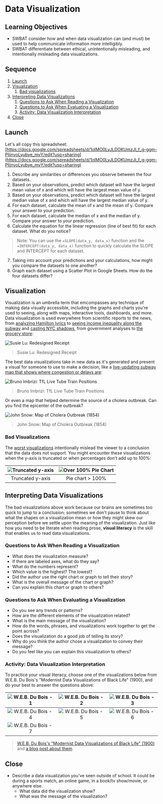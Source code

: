 # Data Visualization

## Learning Objectives

* SWBAT consider how and when data visualization can (and must) be used to help communicate information more intelligibly.
* SWBAT differentiate between ethical, unintentionally misleading, and intentionally misleading data visualizations.

## Sequence

1. [Launch](#launch)
2. [Visualization](#visualization)
	1. [Bad visualizations](#bad-visualizations)
3. [Interpreting Data Visualizations](#interpreting-data-visualizations)
	1. [Questions to Ask When Reading a Visualization](#questions-to-ask-when-reading-a-visualization)
	2. [Questions to Ask When Evaluating a Visualization](#questions-to-ask-when-evaluating-a-visualization)
	3. [Activity: Data Visualization Interpretation](#activity-data-visualization-interpretation)
4. [Close](#close)

## Launch

Let's all copy this spreadsheet: [https://docs.google.com/spreadsheets/d/1oIMO0LyJLDOKUmzJl_f_g-ggm-PlijnvoLyubye_mvY/edit?usp=sharing](https://docs.google.com/spreadsheets/d/1oIMO0LyJLDOKUmzJl_f_g-ggm-PlijnvoLyubye_mvY/edit?usp=sharing)

1. Describe any similarities or differences you observe between the four datasets.
2. Based on your observations, predict which dataset will have the largest mean value of x and which will have the largest mean value of y.
3. Based on your observations, predict which dataset will have the largest median value of x and which will have the largest median value of y.
4. For each dataset, calculate the mean of x and the mean of y. Compare your answer to your prediction.
5. For each dataset, calculate the median of x and the median of y. Compare your answer to your prediction.
6. Calculate the equation for the linear regression (line of best fit) for each dataset. What do you notice?
> Note: You can use the `=SLOPE(data_y, data_x)` function and the `=INTERCEPT(data_y, data_x)` function to quickly calculate the SLOPE and INTERCEPT for each dataset.
7. Taking into account your predictions and your calculations, how might you compare the datasets to one another?
8. Graph each dataset using a Scatter Plot in Google Sheets. How do the four datasets differ?

## Visualization

Visualization is an umbrella term that emcompasses any technique of making data visually accessible, including the graphs and charts you're used to seeing, along with maps, interactive tools, dashboards, and more. Data visualization is used everywhere from scientific reports to the news, from [analyzing Hamilton lyrics](https://pudding.cool/2017/03/hamilton/) to [seeing income inequality along the subway](https://projects.newyorker.com/story/subway/) and [casting NYC shadows](https://www.nytimes.com/interactive/2016/12/21/upshot/Mapping-the-Shadows-of-New-York-City.html?mtrref=www.google.com), from government analyses to [the grocery store](https://www.fastcompany.com/90347782/the-humble-receipt-gets-a-brilliant-redesign):

![Susie Lu: Redesigned Receipt](./images/susie-lu.png)
> Susie Lu: Redesigned Receipt

The best data visualizations take in new data as it's generated and present a visual for someone to use to make a decision, like a [live-updating subway map that shows where congestion or delays are](http://brunoimbrizi.com/experiments/#07):

![Bruno Imbrizi: TfL Live Tube Train Positions](./images/bruno-imbrizi.png)
> Bruno Imbrizi: TfL Live Tube Train Positions

Or even a map that helped determine the source of a cholera outbreak. Can you find the epicenter of the outbreak?

![John Snow: Map of Cholera Outbreak (1854)](./images/john-snow-cholera.jpg)
> John Snow: Map of Cholera Outbreak (1854) 

### Bad Visualizations

The [worst visualizations](https://simplystatistics.org/2012/11/26/the-statisticians-at-fox-news-use-classic-and-novel-graphical-techniques-to-lead-with-data/) intentionally mislead the viewer to a conclusion that the data does not support. You might encounter these visualizations when the y-axis is truncated or when percentages don't add up to 100%:

|![Truncated y-axis](./images/fox-news-1.jpg)|![Over 100% Pie Chart](./images/fox-news-2.png)|
| :---: | :---: |
| Truncated y-axis | Pie chart > 100% |

## Interpreting Data Visualizations

The bad visualizations above work because our brains are sometimes too quick to jump to a conclusion; sometimes we don't pause to think about what the shapes on a visualization mean or how they might skew our perception before we settle upon the meaning of the visualization. Just like how you need to be literate when reading prose, **visual literacy** is the skill that enables us to read data visualizations.

### Questions to Ask When Reading a Visualization

- What does the visualization measure?
- If there are labeled axes, what do they say?
- What do the numbers represent?
- Which value is the highest? The lowest?
- Did the author use the right chart or graph to tell their story?
- What is the overall message of the chart or graph?
- Can you explain this chart or graph to others?

### Questions to Ask When Evaluating a Visualization

- Do you see any trends or patterns?
- How are the different elements of the visualization related?
- What is the main message of the visualization?
- How do the words, phrases, and visualizations work together to get the point across?
- Does the visualization do a good job of telling its story?
- Why do you think the author chose a visualization to convey their message?
- Do you feel like you can explain this visualization to others?

### Activity: Data Visualization Interpretation

To practice your visual literacy, choose one of the visualizations below from W.E.B. Du Bois's "Modernist Data Visualizations of Black Life" (1900), and do your best to answer the questions above:

|![W.E.B. Du Bois - 1](./images/dubois-1.jpg)|![W.E.B. Du Bois - 2](./images/dubois-2.jpg)|![W.E.B. Du Bois - 3](./images/dubois-3.jpg)|
| :---: | :---: | :---: |
|![W.E.B. Du Bois - 4](./images/dubois-4.jpg)|![W.E.B. Du Bois - 5](./images/dubois-5.jpg)|![W.E.B. Du Bois - 6](./images/dubois-6.jpg)|
|![W.E.B. Du Bois - 7](./images/dubois-7.jpg)|||

> [W.E.B. Du Bois's "Modernist Data Visualizations of Black Life" (1900)](http://www.loc.gov/pictures/search/?q=%22lot%2011931%22%20NOT%20medal&st=grid&co=anedub&loclr=blogpic) and [a blog post about them](https://hyperallergic.com/306559/w-e-b-du-boiss-modernist-data-visualizations-of-black-life/).

## Close

- Describe a data visualization you've seen outside of school. It could be during a sports match, an online game, in a book/tv show/movie, or anywhere else.
	- What data did the visualization show?
	- What was the message of the visualization? 
